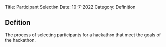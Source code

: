 Title: Participant Selection
Date: 10-7-2022
Category: Definition

## Defition

The process of selecting participants for a hackathon that meet the goals of the hackathon.